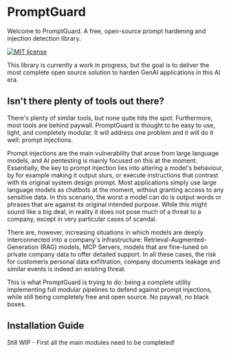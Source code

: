 # PromptGuard

Welcome to PromptGuard.
A free, open-source prompt hardening and injection detection library.

[![MIT license](https://img.shields.io/badge/license-MIT-brightgreen.svg)](http://opensource.org/licenses/MIT)

This library is currently a work in progress, but the goal is to deliver the most complete open source solution to harden GenAI applications in this AI era.

## Isn't there plenty of tools out there?

There's plenty of similar tools, but none quite hits the spot. Furthermore, most tools are behind paywall.
PromptGuard is thought to be easy to use, light, and completely modular.
It will address one problem and it will do it well: prompt injections.

Prompt injections are the main vulnerability that arose from large language models, and AI pentesting is mainly focused on this at the moment.
Essentially, the key to prompt injection lies into altering a model's behaviour, by for example making it output slurs, or execute instructions that contrast with its original system design prompt.
Most applications simply use large language models as chatbots at the moment, without granting access to any sensitive data. In this scenario, the worst a model can do is output words or phrases that are against its original intended purpose.
While this might sound like a big deal, in reality it does not pose much of a threat to a company, except in very particular cases of scandal.

There are, however, increasing situations in which models are deeply interconnected into a company's infrastructure:
Retrieval-Augmented-Generation (RAG) models, MCP Servers, models that are fine-tuned on private company data to offer detailed support. In all these cases, the risk for customerìs personal data exfiltration, company documents leakage and similar events is indeed an existing threat.

This is what PromptGuard is trying to do: being a complete utility implementing full modular pipelines to defend against prompt injections, while still being completely free and open source. No paywall, no black boxes.

## Installation Guide

Still WIP - First all the main modules need to be completed!
